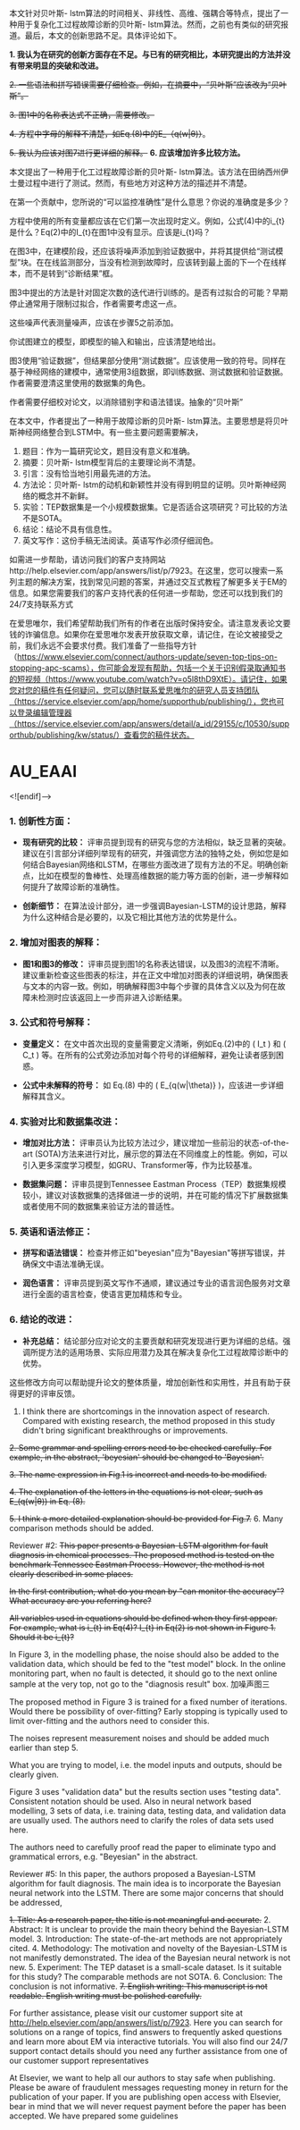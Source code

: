 本文针对贝叶斯- lstm算法的时间相关、非线性、高维、强耦合等特点，提出了一种用于复杂化工过程故障诊断的贝叶斯- lstm算法。然而，之前也有类似的研究报道。最后，本文的创新思路不足。具体评论如下。

**1. 我认为在研究的创新方面存在不足。与已有的研究相比，本研究提出的方法并没有带来明显的突破和改进。**

~~2. 一些语法和拼写错误需要仔细检查。例如，在摘要中，“贝叶斯”应该改为“贝叶斯”。~~

~~3. 图1中的名称表达式不正确，需要修改。~~

~~4. 方程中字母的解释不清楚，如Eq.(8)中的E_（q(w|θ)）~~。

~~5. 我认为应该对图7进行更详细的解释。~~
**6. 应该增加许多比较方法。**




本文提出了一种用于化工过程故障诊断的贝叶斯- lstm算法。该方法在田纳西州伊士曼过程中进行了测试。然而，有些地方对这种方法的描述并不清楚。

在第一个贡献中，您所说的“可以监控准确性”是什么意思？你说的准确度是多少？

方程中使用的所有变量都应该在它们第一次出现时定义。例如，公式(4)中的i_{t}是什么？Eq(2)中的I_{t}在图1中没有显示。应该是i_{t}吗？

在图3中，在建模阶段，还应该将噪声添加到验证数据中，并将其提供给“测试模型”块。在在线监测部分，当没有检测到故障时，应该转到最上面的下一个在线样本，而不是转到“诊断结果”框。

图3中提出的方法是针对固定次数的迭代进行训练的。是否有过拟合的可能？早期停止通常用于限制过拟合，作者需要考虑这一点。

这些噪声代表测量噪声，应该在步骤5之前添加。

你试图建立的模型，即模型的输入和输出，应该清楚地给出。

图3使用“验证数据”，但结果部分使用“测试数据”。应该使用一致的符号。同样在基于神经网络的建模中，通常使用3组数据，即训练数据、测试数据和验证数据。作者需要澄清这里使用的数据集的角色。

作者需要仔细校对论文，以消除错别字和语法错误。抽象的“贝叶斯”



在本文中，作者提出了一种用于故障诊断的贝叶斯- lstm算法。主要思想是将贝叶斯神经网络整合到LSTM中。有一些主要问题需要解决，

1. 题目：作为一篇研究论文，题目没有意义和准确。
2. 摘要：贝叶斯- lstm模型背后的主要理论尚不清楚。
3. 引言：没有恰当地引用最先进的方法。
4. 方法论：贝叶斯- lstm的动机和新颖性并没有得到明显的证明。贝叶斯神经网络的概念并不新鲜。
5. 实验：TEP数据集是一个小规模数据集。它是否适合这项研究？可比较的方法不是SOTA。
6. 结论：结论不具有信息性。
7. 英文写作：这份手稿无法阅读。英语写作必须仔细润色。



如需进一步帮助，请访问我们的客户支持网站http://help.elsevier.com/app/answers/list/p/7923。在这里，您可以搜索一系列主题的解决方案，找到常见问题的答案，并通过交互式教程了解更多关于EM的信息。如果您需要我们的客户支持代表的任何进一步帮助，您还可以找到我们的24/7支持联系方式


在爱思唯尔，我们希望帮助我们所有的作者在出版时保持安全。请注意发表论文要钱的诈骗信息。如果你在爱思唯尔发表开放获取文章，请记住，在论文被接受之前，我们永远不会要求付费。我们准备了一些指导方针（https://www.elsevier.com/connect/authors-update/seven-top-tips-on-stopping-apc-scams），你可能会发现有帮助，包括一个关于识别假录取通知书的短视频（https://www.youtube.com/watch?v=o5l8thD9XtE）。请记住，如果您对您的稿件有任何疑问，您可以随时联系爱思唯尔的研究人员支持团队（https://service.elsevier.com/app/home/supporthub/publishing/），您也可以登录编辑管理器（https://service.elsevier.com/app/answers/detail/a_id/29155/c/10530/supporthub/publishing/kw/status/）查看您的稿件状态。
# AU_EAAI #
<![endif]-->

### 1. **创新性方面：**

- **现有研究的比较：** 评审员提到现有的研究与您的方法相似，缺乏显著的突破。建议在引言部分详细列举现有的研究，并强调您方法的独特之处，例如您是如何结合Bayesian网络和LSTM，在哪些方面改进了现有方法的不足。明确创新点，比如在模型的鲁棒性、处理高维数据的能力等方面的创新，进一步解释如何提升了故障诊断的准确性。

- **创新细节：** 在算法设计部分，进一步强调Bayesian-LSTM的设计思路，解释为什么这种结合是必要的，以及它相比其他方法的优势是什么。

### 2. **增加对图表的解释：**

- **图1和图3的修改：** 评审员提到图1的名称表达错误，以及图3的流程不清晰。建议重新检查这些图表的标注，并在正文中增加对图表的详细说明，确保图表与文本的内容一致。例如，明确解释图3中每个步骤的具体含义以及为何在故障未检测时应该返回上一步而非进入诊断结果。

### 3. **公式和符号解释：**

- **变量定义：** 在文中首次出现的变量需要定义清晰，例如Eq.(2)中的 \( I_t \) 和 \( C_t \) 等。在所有的公式旁边添加对每个符号的详细解释，避免让读者感到困惑。

- **公式中未解释的符号：** 如 Eq.(8) 中的 \( E_{q(w|\theta)} \)，应该进一步详细解释其含义。

### 4. **实验对比和数据集改进：**

- **增加对比方法：** 评审员认为比较方法过少，建议增加一些前沿的状态-of-the-art (SOTA)方法来进行对比，展示您的算法在不同维度上的性能。例如，可以引入更多深度学习模型，如GRU、Transformer等，作为比较基准。

- **数据集问题：** 评审员提到Tennessee Eastman Process（TEP）数据集规模较小，建议对该数据集的选择做进一步的说明，并在可能的情况下扩展数据集或者使用不同的数据集来验证方法的普适性。

### 5. **英语和语法修正：**

- **拼写和语法错误：** 检查并修正如"beyesian"应为"Bayesian"等拼写错误，并确保文中语法准确无误。

- **润色语言：** 评审员提到英文写作不通顺，建议通过专业的语言润色服务对文章进行全面的语言检查，使语言更加精炼和专业。

### 6. **结论的改进：**

- **补充总结：** 结论部分应对论文的主要贡献和研究发现进行更为详细的总结。强调所提方法的适用场景、实际应用潜力及其在解决复杂化工过程故障诊断中的优势。

这些修改方向可以帮助提升论文的整体质量，增加创新性和实用性，并且有助于获得更好的评审反馈。

1. I think there are shortcomings in the innovation aspect of research. Compared with existing research, the method proposed in this study didn't bring significant breakthroughs or improvements.

~~2. Some grammar and spelling errors need to be checked carefully. For example, in the abstract, 'beyesian' should be changed to 'Bayesian'.~~

~~3. The name expression in Fig.1 is incorrect and needs to be modified.~~

~~4. The explanation of the letters in the equations is not clear, such as E_(q(w|θ)) in Eq. (8).~~

~~5. I think a more detailed explanation should be provided for Fig.7.~~
6. Many comparison methods should be added.




Reviewer #2: ~~This paper presents a Bayesian-LSTM algorithm for fault diagnosis in chemical processes. The proposed method is tested on the benchmark Tennessee Eastman Process. However, the method is not clearly described in some places.~~

~~In the first contribution, what do you mean by "can monitor the accuracy"? What accuracy are you referring here?~~

~~All variables used in equations should be defined when they first appear. For example, what is i_{t} in Eq(4)? I_{t} in Eq(2) is not shown in Figure 1. Should it be i_{t}?~~

In Figure 3, in the modelling phase, the noise should also be added to the validation data, which should be fed to the "test model" block. In the online monitoring part, when no fault is detected, it should go to the next online sample at the very top, not go to the "diagnosis result" box.  加噪声图三

The proposed method in Figure 3 is trained for a fixed number of iterations. Would there be possibility of over-fitting? Early stopping is typically used to limit over-fitting and the authors need to consider this.

The noises represent measurement noises and should be added much earlier than step 5.

What you are trying to model, i.e. the model inputs and outputs, should be clearly given.

Figure 3 uses "validation data" but the results section uses "testing data". Consistent notation should be used. Also in neural network based modelling, 3 sets of data, i.e. training data, testing data, and validation data are usually used. The authors need to clarify the roles of data sets used here.

The authors need to carefully proof read the paper to eliminate typo and grammatical errors, e.g. "Beyesian" in the abstract.



Reviewer #5: In this paper, the authors proposed a Bayesian-LSTM algorithm for fault diagnosis. The main idea is to incorporate the Bayesian neural network into the LSTM. There are some major concerns that should be addressed,

~~1. Title: As a research paper, the title is not meaningful and accurate.~~
2. Abstract: It is unclear to provide the main theory behind the Bayesian-LSTM model.
3. Introduction: The state-of-the-art methods are not appropriately cited.
4. Methodology: The motivation and novelty of the Bayesian-LSTM is not manifestly demonstrated. The idea of the Bayesian neural network is not new.
5. Experiment: The TEP dataset is a small-scale dataset. Is it suitable for this study? The comparable methods are not SOTA.
6. Conclusion: The conclusion is not informative.
~~7. English writing: This manuscript is not readable. English writing must be polished carefully.~~



For further assistance, please visit our customer support site at http://help.elsevier.com/app/answers/list/p/7923. Here you can search for solutions on a range of topics, find answers to frequently asked questions and learn more about EM via interactive tutorials. You will also find our 24/7 support contact details should you need any further assistance from one of our customer support representatives


At Elsevier, we want to help all our authors to stay safe when publishing. Please be aware of fraudulent messages requesting money in return for the publication of your paper. If you are publishing open access with Elsevier, bear in mind that we will never request payment before the paper has been accepted. We have prepared some guidelines
<!--stackedit_data:
eyJoaXN0b3J5IjpbMTUyMjkxNzM3MSwtMTI0MDA1MzMxNywtMT
M4MjE2OTk5NiwxOTE2OTc0OTAwLDg3NzI2NjE2NCw2Nzk2MTU2
MywxMTU4NzgxNzEsLTc2MTQ2MTc5N119
-->